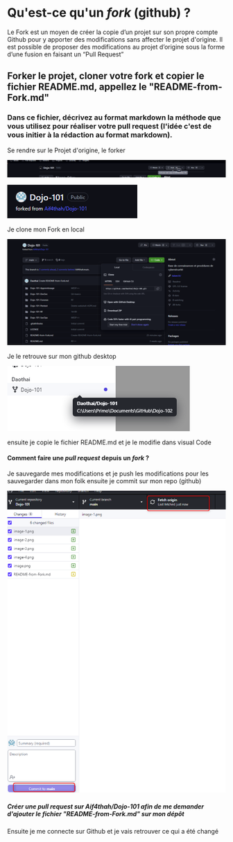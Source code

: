 # Qu'est-ce qu'un *fork* (github) ?

Le Fork est un moyen de créer la copie d’un projet sur son propre compte Github
pour y apporter des modifications sans affecter le projet d'origine. Il est possible de proposer des modifications au projet d’origine sous la forme d’une fusion en faisant un “Pull Request”
## Forker le projet, cloner votre fork et copier le fichier README.md, appellez le "README-from-Fork.md"
### Dans ce fichier, décrivez au format markdown la méthode que vous utilisez pour réaliser votre pull request (l'idée c'est de vous initier à la rédaction au format markdown).
 Se rendre sur le Projet d'origine, le forker 

 ![Alt text](image.png)

 ![Alt text](image-1.png)

 Je clone mon Fork en local 

 ![Alt text](image-2.png)

 Je le retrouve sur mon github desktop

 ![Alt text](image-3.png)

 ensuite je copie le fichier README.md et je le modifie dans visual Code 

#### Comment faire une *pull request* depuis un *fork* ?

 Je sauvegarde mes modifications et je push les modifications pour les sauvegarder dans mon folk ensuite je commit sur mon repo (github)  

![Alt text](image-6.png)
##### Créer une pull request sur Aif4thah/Dojo-101 afin de me demander d'ajouter le fichier "README-from-Fork.md" sur mon dépôt

Ensuite je me connecte sur Github et je vais retrouver ce qui a été changé